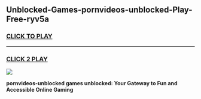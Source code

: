
## Unblocked-Games-pornvideos-unblocked-Play-Free-ryv5a
<h3>
<a href="https://premium76.site?title=pornvideos-unblocked&ref=10A">CLICK TO PLAY</a></h3>
<hr>

<h3>
<a href="https://premium76.site?title=pornvideos-unblocked&ref=10A">CLICK 2 PLAY</a>
  
</h3>

<a href="https://premium76.site?title=pornvideos-unblocked&ref=10A"><img src="https://clearcache.store/games.png"></a>


**pornvideos-unblocked games unblocked: Your Gateway to Fun and Accessible Online Gaming**
